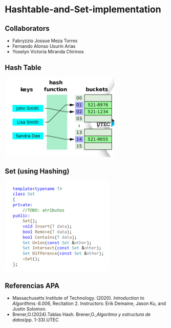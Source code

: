 # Hashtable-and-Set-implementation
## Collaborators
- Fabryzzio Jossue Meza Torres
- Fernando Alonso Usurin Arias
- Yoselyn Victoria Miranda Chirinos
## Hash Table
![](hash.png)
## Set (using Hashing)
![](set.png)
## Referencias APA
- Massachusetts Institute of Technology. (2020). *Introduction to Algorithms: 6.006*, Recitation 2. Instructors: Erik Demaine, Jason Ku, and Justin Solomon.
- Brener,O.(2024).Tablas Hash. Brener,O.,*Algoritmo y estructura de datos*(pp. 1-33).UTEC
